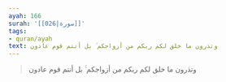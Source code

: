 ```yaml
---
ayah: 166
surah: '[[026|سورة]]'
tags:
- quran/ayah
text: وتذرون ما خلق لكم ربكم من أزواجكم ۚ بل أنتم قوم عادون
---
```

> وتذرون ما خلق لكم ربكم من أزواجكم ۚ بل أنتم قوم عادون
